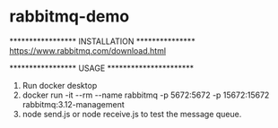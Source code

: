 # rabbitmq-demo

***************** INSTALLATION ***************
https://www.rabbitmq.com/download.html

***************** USAGE **********************


1. Run docker desktop
2. docker run -it --rm --name rabbitmq -p 5672:5672 -p 15672:15672 rabbitmq:3.12-management
3. node send.js or node receive.js to test the message queue.
